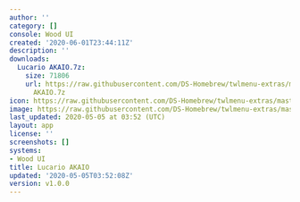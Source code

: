 ```yaml
---
author: ''
category: []
console: Wood UI
created: '2020-06-01T23:44:11Z'
description: ''
downloads:
  Lucario AKAIO.7z:
    size: 71806
    url: https://raw.githubusercontent.com/DS-Homebrew/twlmenu-extras/master/_nds/TWiLightMenu/akmenu/themes/Lucario
      AKAIO.7z
icon: https://raw.githubusercontent.com/DS-Homebrew/twlmenu-extras/master/unistore/icons/ak.png
image: https://raw.githubusercontent.com/DS-Homebrew/twlmenu-extras/master/unistore/icons/ak.png
last_updated: 2020-05-05 at 03:52 (UTC)
layout: app
license: ''
screenshots: []
systems:
- Wood UI
title: Lucario AKAIO
updated: '2020-05-05T03:52:08Z'
version: v1.0.0
---
```

